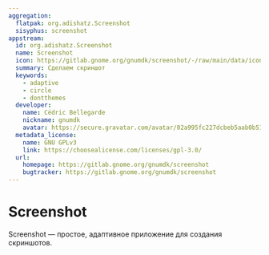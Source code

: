 ```yaml
---
aggregation:
  flatpak: org.adishatz.Screenshot
  sisyphus: screenshot
appstream:
  id: org.adishatz.Screenshot
  name: Screenshot
  icon: https://gitlab.gnome.org/gnumdk/screenshot/-/raw/main/data/icons/hicolor/scalable/apps/org.adishatz.Screenshot.svg
  summary: Сделаем скриншот
  keywords:
    - adaptive
    - circle
    - dontthemes
  developer:
    name: Cédric Bellegarde
    nickname: gnumdk
    avatar: https://secure.gravatar.com/avatar/02a995fc227dcbeb5aab0b51557591661865a087073b102d5ee27046f7ae10f8
  metadata_license:
    name: GNU GPLv3
    link: https://choosealicense.com/licenses/gpl-3.0/
  url:
    homepage: https://gitlab.gnome.org/gnumdk/screenshot
    bugtracker: https://gitlab.gnome.org/gnumdk/screenshot
---
```


# Screenshot

Screenshot — простое, адаптивное приложение для создания скриншотов.

<!--@include: @apps/.parts/install/content-repo.md-->
<!--@include: @apps/.parts/install/content-flatpak.md-->
